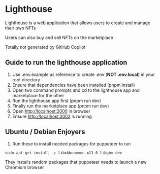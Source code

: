 # Lighthouse

Lighthouse is a web application that allows users to create and manage their own NFTs

Users can also buy and sell NFTs on the marketplace

Totally not generated by GitHub Copilot

## Guide to run the lighthouse application

1. Use .env.example as reference to create .env (**NOT .env.local**) in your root directory
2. Ensure that dependencies have been installed (pnpm install)
3. Open two command prompts and cd to the lighthouse app and marketplace for the other
4. Run the lighthouse app first (pnpm run dev)
5. Finally run the marketplace app (pnpm run dev)
6. Open [http://localhost:3000](http://localhost:3000) in browser
7. Ensure [http://localhost:3002](http://localhost:3002) is running

## Ubuntu / Debian Enjoyers

1. Run these to install needed packages for puppeteer to run

```bash
sudo apt-get install -y libxkbcommon-x11-0 libgbm-dev
```

They installs random packages that puppeteer needs to launch a new Chromium browser

